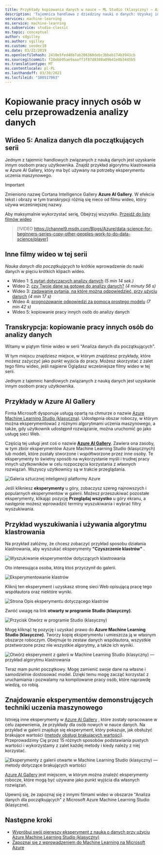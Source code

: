 ```yaml
---
title: Przykłady kopiowania danych w nauce — ML Studio (klasyczny) — Azure
description: 'Tajemnica handlowa z dziedziny nauki o danych: Uzyskaj inne osoby do pracy. Pobierz przykłady uczenia maszynowego z Azure AI Gallery.'
services: machine-learning
ms.service: machine-learning
ms.subservice: studio-classic
ms.topic: conceptual
author: sdgilley
ms.author: sgilley
ms.custom: seodec18
ms.date: 03/22/2019
ms.openlocfilehash: 2410e5fed48b7ab206360debc3bbeb174b3943cb
ms.sourcegitcommit: f28ebb95ae9aaaff3f87d8388a09b41e0b3445b5
ms.translationtype: MT
ms.contentlocale: pl-PL
ms.lasthandoff: 03/30/2021
ms.locfileid: "100517063"
---
```

# <a name="copy-other-peoples-work-to-do-data-science"></a>Kopiowanie pracy innych osób w celu przeprowadzenia analizy danych
## <a name="video-5-data-science-for-beginners-series"></a>Wideo 5: Analiza danych dla początkujących serii
Jednym z tajemnic handlowych związanych z nauką danych jest uzyskanie innym osobom pracy użytkownika. Znajdź przykład algorytmu klastrowania w Azure AI Gallery, który ma być używany na potrzeby eksperymentu uczenia maszynowego.

> [!IMPORTANT]
>  Zmieniono nazwę Cortana Intelligence Gallery **Azure AI Gallery**. W efekcie tekst i obrazy w tym transkrypcji różnią się nieco od filmu wideo, który używa wcześniejszej nazwy.
>

Aby maksymalnie wykorzystać serię, Obejrzyj wszystko. [Przejdź do listy filmów wideo](#other-videos-in-this-series)
<br>

> [!VIDEO https://channel9.msdn.com/Blogs/Azure/data-science-for-beginners-series-copy-other-peoples-work-to-do-data-science/player]
>
>

## <a name="other-videos-in-this-series"></a>Inne filmy wideo w tej serii
*Nauka danych dla początkujących* to krótkie wprowadzenie do nauki danych w pięciu krótkich klipach wideo.

* Wideo 1: [5 pytań dotyczących analizy danych](data-science-for-beginners-the-5-questions-data-science-answers.md) *(5 min 14 sek.)*
* Wideo 2: [czy Twoje dane są gotowe do analizy danych?](data-science-for-beginners-is-your-data-ready-for-data-science.md) *(4 minuty 56 s)*
* Wideo 3: [zadawanie pytania, na które można odpowiedzieć, przy użyciu danych](data-science-for-beginners-ask-a-question-you-can-answer-with-data.md) *(4 min 17 s)*
* Wideo 4: [prognozowanie odpowiedzi za pomocą prostego modelu](data-science-for-beginners-predict-an-answer-with-a-simple-model.md) *(7 min 42 s)*
* Wideo 5: kopiowanie pracy innych osób do analizy danych

## <a name="transcript-copy-other-peoples-work-to-do-data-science"></a>Transkrypcja: kopiowanie pracy innych osób do analizy danych
Witamy w piątym filmie wideo w serii "Analiza danych dla początkujących".

W tym miejscu znajdziesz miejsce, w którym znajdziesz przykłady, które możesz zażyczyć jako punkt wyjścia do pracy. Możesz skorzystać z zalet tego filmu wideo, jeśli najpierw Oglądasz wcześniejsze filmy wideo w tej serii.

Jednym z tajemnic handlowych związanych z nauką danych jest uzyskanie innym osobom pracy użytkownika.

## <a name="find-examples-in-the-azure-ai-gallery"></a>Przykłady w Azure AI Gallery

Firma Microsoft dysponuje usługą opartą na chmurze o nazwie [Azure Machine Learning Studio (klasyczną)](https://azure.microsoft.com/services/machine-learning-studio/). Udostępnia obszar roboczy, w którym można eksperymentować z różnymi algorytmami uczenia maszynowego, a także, gdy użytkownik udostępnił rozwiązanie, można uruchomić go jako usługę sieci Web.

Częścią tej usługi jest coś o nazwie **[Azure AI Gallery](https://gallery.azure.ai/)**. Zawiera ona zasoby, w tym zbiór eksperymentów Azure Machine Learning Studio (klasycznych) lub modeli, które zostały stworzone i współtworzone przez inne osoby. Te eksperymenty to świetny sposób na wykorzystanie myśli i trudnej pracy innych użytkowników w celu rozpoczęcia korzystania z własnych rozwiązań. Wszyscy użytkownicy są w trakcie przeglądania.

![Galeria sztucznej inteligencji platformy Azure](./media/data-science-for-beginners-copy-other-peoples-work-to-do-data-science/azure-ai-gallery.png)

Jeśli klikniesz **eksperymenty** u góry, zobaczysz szereg najnowszych i popularnych eksperymentów w galerii. Możesz przeszukiwać pozostałe eksperymenty, klikając pozycję **Przeglądaj wszystko** u góry ekranu, a następnie możesz wprowadzić terminy wyszukiwania i wybrać filtry wyszukiwania.

## <a name="find-and-use-a-clustering-algorithm-example"></a>Przykład wyszukiwania i używania algorytmu klastrowania
Na przykład załóżmy, że chcesz zobaczyć przykład sposobu działania klastrowania, aby wyszukać eksperymenty **"Czyszczenie klastrów"** .

![Wyszukiwanie eksperymentów dotyczących klastrowania](./media/data-science-for-beginners-copy-other-peoples-work-to-do-data-science/search-for-clustering-experiments.png)

Oto interesująca osoba, którą ktoś przyczynił do galerii.

![Eksperymentowanie klastrów](./media/data-science-for-beginners-copy-other-peoples-work-to-do-data-science/clustering-experiment.png)

Kliknij ten eksperyment i uzyskasz stronę sieci Web opisującą pracę tego współautora oraz niektóre wyniki.

![Strona Opis eksperymentu dotyczącego klastrów](./media/data-science-for-beginners-copy-other-peoples-work-to-do-data-science/clustering-experiment-description-page.png)

Zwróć uwagę na link **otwarty w programie Studio (klasyczny)**.

![Przycisk Otwórz w programie Studio (klasyczny)](./media/data-science-for-beginners-copy-other-peoples-work-to-do-data-science/open-in-studio.png)

Mogę kliknąć tę pozycję i uzyskać prawo do **Azure Machine Learning Studio (klasyczne)**. Tworzy kopię eksperymentu i umieszcza ją w własnym obszarze roboczym. Obejmuje to zestaw danych współautora, wszystkie przetworzone przez nie wszystkie algorytmy, a także ich wyniki.

![Otwórz eksperyment z galerii w Machine Learning Studio (klasyczny) — przykład algorytmu klastrowania](./media/data-science-for-beginners-copy-other-peoples-work-to-do-data-science/cluster-experiment-open-in-studio.png)

Teraz mam punkt początkowy. Mogę zamienić swoje dane na własne i samodzielnie dostosować model. Dzięki temu mogę zacząć korzystać z uruchamiania i pozwalamy na kompilowanie pracy osób, które naprawdę wiedzą, co robią.

## <a name="find-experiments-that-demonstrate-machine-learning-techniques"></a>Znajdowanie eksperymentów demonstrujących techniki uczenia maszynowego
Istnieją inne eksperymenty w [Azure AI Gallery](https://gallery.azure.ai) , które zostały opracowane w celu zapewnienia, że przykłady dla osób nowych w nauce danych. Na przykład w galerii znajduje się eksperyment, który pokazuje, jak obsłużyć brakujące wartości ([metody obsługi brakujących wartości](https://gallery.azure.ai/Experiment/Methods-for-handling-missing-values-1)). Przeprowadzimy Cię przez 15 różnych sposobów podstawiania pustych wartości i wykorzystamy z zalet każdej metody i kiedy należy z niej korzystać.

![Eksperymenty z galerii otwarte w Machine Learning Studio (klasyczny) — metody dotyczące brakujących wartości](./media/data-science-for-beginners-copy-other-peoples-work-to-do-data-science/experiment-methods-for-handling-missing-values.png)

[Azure AI Gallery](https://gallery.azure.ai) jest miejscem, w którym można znaleźć eksperymenty robocze, które mogą być używane jako punkt wyjścia dla własnych rozwiązań.

Upewnij się, że zapoznaj się z innymi filmami wideo w obszarze "Analiza danych dla początkujących" z Microsoft Azure Machine Learning Studio (klasyczne).

## <a name="next-steps"></a>Następne kroki
* [Wypróbuj swój pierwszy eksperyment z nauką o danych przy użyciu Azure Machine Learning Studio (klasyczny)](create-experiment.md)
* [Zapoznaj się z wprowadzeniem do Machine Learning na Microsoft Azure](../overview-what-is-azure-ml.md)